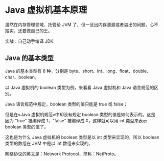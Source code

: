 
# Java 虚拟机基本原理

虽然在内存管理领域，托管给 JVM 了，但一旦出内存泄漏或者溢出的问题，心不踏实，还要做自己的王。

实战：自己动手编译 JDK

## Java 的基本类型

Java 的基本类型有 8 种，分别是 byte、short、int、long、float、double、char、boolean。

以 Java 虚拟机的 boolean 类型为例，来看看 Java 虚拟机和 Java 语言规范的区别。

Java 语言规范中规定，boolean 类型的值只能是 true 或 false；

但是在«Java 虚拟机规范»中却没有规定 boolean 类型的值是如何表示的。这是因为
"true" 被编译成 1，"false" 被编译成 0，这样就可以用 int 类型来表示 boolean 类型的值了。

这也是为什么 Java 虚拟机的 boolean 类型是以 int 类型来实现的，所以 boolean 类型的数组在 JVM 中是以 int 数组来实现的。

网络协议的英文是：Network Protocol，简称：NetProto。
